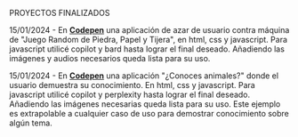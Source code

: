 PROYECTOS FINALIZADOS  
  
 15/01/2024 - En **[Codepen](https://codepen.io/Eccedev/pen/PoLWOJE)** una aplicación de azar de usuario contra máquina de "Juego Random de Piedra, Papel y Tijera", en html, css y javascript. Para javascript utilicé copilot y bard hasta lograr el final deseado. Añadiendo las imágenes y audios necesarios queda lista para su uso.  

  15/01/2024 - En **[Codepen](https://codepen.io/Eccedev/pen/YzgNYKY)** una aplicación "¿Conoces animales?" donde el usuario demuestra su conocimiento. En html, css y javascript. Para javascript utilicé copilot y perplexity hasta lograr el final deseado. Añadiendo las imágenes necesarias queda lista para su uso. Este ejemplo es extrapolable a cualquier caso de uso para demostrar conocimiento sobre algún tema.  
    

